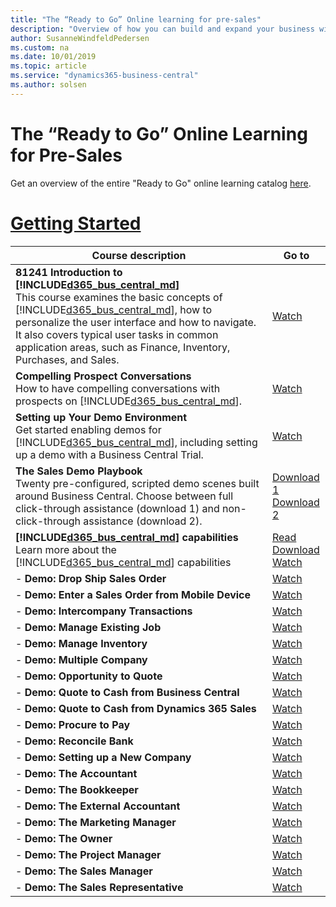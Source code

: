 ```yaml
---
title: "The “Ready to Go” Online learning for pre-sales"
description: "Overview of how you can build and expand your business with Dynamics 365 Business Central"
author: SusanneWindfeldPedersen
ms.custom: na
ms.date: 10/01/2019
ms.topic: article
ms.service: "dynamics365-business-central"
ms.author: solsen
---
```


# The “Ready to Go” Online Learning for Pre-Sales
Get an overview of the entire "Ready to Go" online learning catalog [here](readiness-learning-catalog.md). 

# [**Getting Started**](#tab/gettingstarted)
<!-- ## Getting started -->

|Course description|Go to|
|----|-----|
|**81241 Introduction to [!INCLUDE[d365_bus_central_md](../includes/d365_bus_central_md.md)]**<br>This course examines the basic concepts of [!INCLUDE[d365_bus_central_md](../includes/d365_bus_central_md.md)], how to personalize the user interface and how to navigate. It also covers typical user tasks in common application areas, such as Finance, Inventory, Purchases, and Sales.|[Watch](https://mbspartner.microsoft.com/D365/CourseOverview/1706)|
|**Compelling Prospect Conversations**<br>How to have compelling conversations with prospects on [!INCLUDE[d365_bus_central_md](../includes/d365_bus_central_md.md)].|[Watch](https://mbspartner.microsoft.com/D365/Videos/101761)|
|**Setting up Your Demo Environment**<br>Get started enabling demos for [!INCLUDE[d365_bus_central_md](../includes/d365_bus_central_md.md)], including setting up a demo with a Business Central Trial.|[Watch](https://mbspartner.microsoft.com/D365/Videos/101787)|
|**The Sales Demo Playbook**<br>Twenty pre-configured, scripted demo scenes built around Business Central. Choose between full click-through assistance (download 1) and non-click-through assistance (download 2).|[Download 1](https://mbspartner.microsoft.com/secure/coursematerials/D365/Standalone/Dynamics_365_Business_Central_-_PARTNER_SALES_PLAYBOOK_Fall_2018_-_w_CLICK_ASSISTANCE.pptx)<br>[Download 2](https://mbspartner.microsoft.com/secure/coursematerials/D365/Standalone/Dynamics_365_Business_Central_-_PARTNER_SALES_PLAYBOOK_Fall_2018.pptx)|
|**[!INCLUDE[d365_bus_central_md](../includes/d365_bus_central_md.md)] capabilities**<br>Learn more about the [!INCLUDE[d365_bus_central_md](../includes/d365_bus_central_md.md)] capabilities|[Read](https://dynamics.microsoft.com/business-central/capabilities/)<br>[Download](https://mbs.microsoft.com/Files/partner/365/Training/MSD365_BusinessCentral_CapabilitiesDownload.pdf)<br>[Watch](https://www.youtube.com/playlist?list=PLcakwueIHoT-wVFPKUtmxlqcG1kJ0oqq4)|
|- **Demo: Drop Ship Sales Order**|[Watch](https://www.youtube.com/watch?v=i6h3VkDE5R8&feature=youtu.be)|
|- **Demo: Enter a Sales Order from Mobile Device**|[Watch](https://www.youtube.com/watch?v=xuKJ4xtsS48&feature=youtu.be)|
|- **Demo: Intercompany Transactions**|[Watch](https://www.youtube.com/watch?v=Qyrn0wIh7SM&feature=youtu.be)|
|- **Demo: Manage Existing Job**|[Watch](https://www.youtube.com/watch?v=92tlwgqWv8U&feature=youtu.be)|
|- **Demo: Manage Inventory**|[Watch](https://www.youtube.com/watch?v=X4aXeVnZCrY&feature=youtu.be)|
|- **Demo: Multiple Company**|[Watch](https://www.youtube.com/watch?v=Q3EXTa6hPQ4&feature=youtu.be)|
|- **Demo: Opportunity to Quote**|[Watch](https://www.youtube.com/watch?v=Pk_GT9a_oMA&feature=youtu.be)|
|- **Demo: Quote to Cash from Business Central**|[Watch ](https://www.youtube.com/watch?v=3L3KcutlQ7U&feature=youtu.be)|
|- **Demo: Quote to Cash from Dynamics 365 Sales**|[Watch](https://www.youtube.com/watch?v=2zM2AG_LmJA&feature=youtu.be)|
|- **Demo: Procure to Pay**|[Watch](https://www.youtube.com/watch?v=QLA7vczIh3k&feature=youtu.be)|
|- **Demo: Reconcile Bank**|[Watch](https://www.youtube.com/watch?v=nwP7q5XuSxo&feature=youtu.be)|
|- **Demo: Setting up a New Company**|[Watch](https://www.youtube.com/watch?v=5xOyCqTSCSE&feature=youtu.be)|
|- **Demo: The Accountant**|[Watch](https://www.youtube.com/watch?v=2QUeQSt4oCc&feature=youtu.be)|
|- **Demo: The Bookkeeper**|[Watch](https://www.youtube.com/watch?v=LIFZFghIAPo&feature=youtu.be)|
|- **Demo: The External Accountant**|[Watch](https://www.youtube.com/watch?v=WQVopG1edwo&feature=youtu.be)|
|- **Demo: The Marketing Manager**|[Watch](https://www.youtube.com/watch?v=_j3HeB9tjlE&feature=youtu.be)|
|- **Demo: The Owner**|[Watch](https://www.youtube.com/watch?v=hrNx-GkHIuI&feature=youtu.be)|
|- **Demo: The Project Manager**|[Watch](https://www.youtube.com/watch?v=3WZjrVMirpo&feature=youtu.be)|
|- **Demo: The Sales Manager**|[Watch](https://www.youtube.com/watch?v=Vfv3l0uQ50g&feature=youtu.be)|
|- **Demo: The Sales Representative**<br>|[Watch](https://www.youtube.com/watch?v=XbnSWvVE4Fc&feature=youtu.be)|
